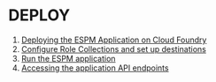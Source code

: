 # DEPLOY

1. [Deploying the ESPM Application on Cloud Foundry](./deploy/deploy-espm-app/README.md)
2. [Configure Role Collections and set up destinations](./deploy/configure-rolecollection-destinations/README.md)
3. [Run the ESPM application](./deploy/run-espm-application/README.md)
4. [Accessing the application API endpoints](./deploy/accessing-the-APIendpoints/README.md)
